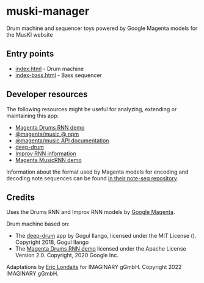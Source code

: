 # muski-manager

Drum machine and sequencer toys powered by Google Magenta models for the MusKI website

## Entry points

- [index.html](index.html) - Drum machine
- [index-bass.html](index.html) - Bass sequencer

## Developer resources

The following resources might be useful for analyzing, extending or maintaining this app:

- [Magenta Drums RNN demo](https://magenta.github.io/magenta-js/music/demos/drums_rnn.html)
- [@magenta/music @ npm](https://www.npmjs.com/package/@magenta/music#ddsp)
- [@magenta/music API documentation](https://magenta.github.io/magenta-js/music/index.html)
- [deep-drum](https://github.com/Gogul09/deep-drum)
- [Improv RNN information](https://github.com/magenta/magenta/blob/main/magenta/models/improv_rnn/README.md)
- [Magenta MusicRNN demo](https://magenta.github.io/magenta-js/music/demos/music_rnn.html)

Information about the format used by Magenta models for encoding and decoding note sequences
can be found [in their note-seq repository](https://github.com/magenta/note-seq).

## Credits

Uses the Drums RNN and Improv RNN models by [Google Magenta](https://magenta.tensorflow.org/).

Drum machine based on: 

- The [deep-drum](https://github.com/Gogul09/deep-drum) app by Gogul Ilango, 
licensed under the MIT License (). Copyright 2018, Gogul Ilango
- The [Magenta Drums RNN demo](https://magenta.github.io/magenta-js/music/demos/drums_rnn.html)
licensed under the Apache License Version 2.0. Copyright, 2020 Google Inc.

Adaptations by [Eric Londaits](mailto:eric.londaits@imaginary.org) for IMAGINARY gGmbH.
Copyright 2022 IMAGINARY gGmbH.

